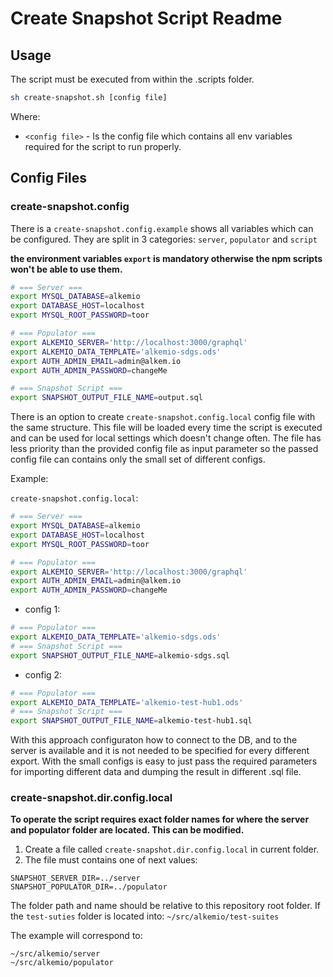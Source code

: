 # Create Snapshot Script Readme

## Usage

The script must be executed from within the .scripts folder.

```bash
sh create-snapshot.sh [config file]

```

Where:

- `<config file>` - Is the config file which contains all env variables required for the script to run properly.

## Config Files

### create-snapshot.config

There is a `create-snapshot.config.example` shows all variables which can be configured. They are split in 3 categories: `server`, `populator` and `script`

**the environment variables `export` is mandatory otherwise the npm scripts won't be able to use them.**

```bash
# === Server ===
export MYSQL_DATABASE=alkemio
export DATABASE_HOST=localhost
export MYSQL_ROOT_PASSWORD=toor

# === Populator ===
export ALKEMIO_SERVER='http://localhost:3000/graphql'
export ALKEMIO_DATA_TEMPLATE='alkemio-sdgs.ods'
export AUTH_ADMIN_EMAIL=admin@alkem.io
export AUTH_ADMIN_PASSWORD=changeMe

# === Snapshot Script ===
export SNAPSHOT_OUTPUT_FILE_NAME=output.sql

```

There is an option to create `create-snapshot.config.local` config file with the same structure. This file will be loaded every time the script is executed and can be used for local settings which doesn't change often. The file has less priority than the provided config file as input parameter so the passed config file can contains only the small set of different configs.

Example:

`create-snapshot.config.local`:

```bash
# === Server ===
export MYSQL_DATABASE=alkemio
export DATABASE_HOST=localhost
export MYSQL_ROOT_PASSWORD=toor

# === Populator ===
export ALKEMIO_SERVER='http://localhost:3000/graphql'
export AUTH_ADMIN_EMAIL=admin@alkem.io
export AUTH_ADMIN_PASSWORD=changeMe
```

- config 1:

```bash
# === Populator ===
export ALKEMIO_DATA_TEMPLATE='alkemio-sdgs.ods'
# === Snapshot Script ===
export SNAPSHOT_OUTPUT_FILE_NAME=alkemio-sdgs.sql
```

- config 2:

```bash
# === Populator ===
export ALKEMIO_DATA_TEMPLATE='alkemio-test-hub1.ods'
# === Snapshot Script ===
export SNAPSHOT_OUTPUT_FILE_NAME=alkemio-test-hub1.sql
```

With this approach configuraton how to connect to the DB, and to the server is available and it is not needed to be specified for every different export. With the small configs is easy to just pass the required parameters for importing different data and dumping the result in different .sql file.

### create-snapshot.dir.config.local

**To operate the script requires exact folder names for where the server and populator folder are located. This can be modified.**

1. Create a file called `create-snapshot.dir.config.local` in current folder.
2. The file must contains one of next values:

```
SNAPSHOT_SERVER_DIR=../server
SNAPSHOT_POPULATOR_DIR=../populator
```

The folder path and name should be relative to this repository root folder. If the `test-suties` folder is located into:
`~/src/alkemio/test-suites`

The example will correspond to:

```
~/src/alkemio/server
~/src/alkemio/populator
```
